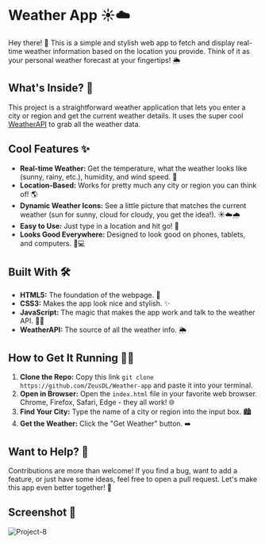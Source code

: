 # Weather App ☀️☁️

Hey there! 👋 This is a simple and stylish web app to fetch and display real-time weather information based on the location you provide.  Think of it as your personal weather forecast at your fingertips! 🌦️

## What's Inside? 🤔

This project is a straightforward weather application that lets you enter a city or region and get the current weather details.  It uses the super cool [WeatherAPI](https://www.weatherapi.com/) to grab all the weather data.

## Cool Features ✨

*   **Real-time Weather:** Get the temperature, what the weather looks like (sunny, rainy, etc.), humidity, and wind speed. 💨
*   **Location-Based:** Works for pretty much any city or region you can think of! 🌎
*   **Dynamic Weather Icons:** See a little picture that matches the current weather (sun for sunny, cloud for cloudy, you get the idea!). ☀️☁️🌧️
*   **Easy to Use:**  Just type in a location and hit go! 🚀
*   **Looks Good Everywhere:** Designed to look good on phones, tablets, and computers. 📱💻

## Built With 🛠️

*   **HTML5:** The foundation of the webpage. 🧱
*   **CSS3:** Makes the app look nice and stylish. ✨
*   **JavaScript:**  The magic that makes the app work and talk to the weather API. 🧙‍♂️
*   **WeatherAPI:** The source of all the weather info. 🌦️

## How to Get It Running 🏃‍♂️

1.  **Clone the Repo:** Copy this link `git clone https://github.com/ZeusDL/Weather-app` and paste it into your terminal.
2.  **Open in Browser:** Open the `index.html` file in your favorite web browser.  Chrome, Firefox, Safari, Edge - they all work! 🌐
3.  **Find Your City:** Type the name of a city or region into the input box. 🏙️
4.  **Get the Weather:** Click the "Get Weather" button. ➡️

## Want to Help? 🙌

Contributions are more than welcome!  If you find a bug, want to add a feature, or just have some ideas, feel free to open a pull request.  Let's make this app even better together! 💪

## Screenshot 📸
![Project-8](https://github.com/user-attachments/assets/f32eb9b9-276d-484f-b305-774916308ac1)
